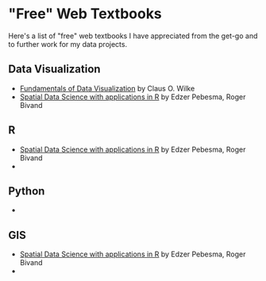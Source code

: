 # "Free" Web Textbooks

Here's a list of "free" web textbooks I have appreciated from the get-go and to further work for my data projects.

## Data Visualization
- [Fundamentals of Data Visualization](https://clauswilke.com/dataviz/) by Claus O. Wilke
- [Spatial Data Science with applications in R](https://keen-swartz-3146c4.netlify.app/) by Edzer Pebesma, Roger Bivand


## R
- [Spatial Data Science with applications in R](https://keen-swartz-3146c4.netlify.app/) by Edzer Pebesma, Roger Bivand
- 


## Python
- 

## GIS
- [Spatial Data Science with applications in R](https://keen-swartz-3146c4.netlify.app/) by Edzer Pebesma, Roger Bivand
- 



